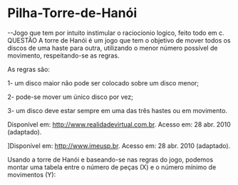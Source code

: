 # Pilha-Torre-de-Hanói
--Jogo que tem por intuito instimular o raciocionio logico, feito todo em c.
QUESTÃO
A torre de Hanói é um jogo que tem o objetivo de mover todos os discos de uma haste para outra, utilizando o menor número possível de movimento, respeitando-se as regras.


As regras são:

1- um disco maior não pode ser colocado sobre um disco menor;

2- pode-se mover um único disco por vez;

3- um disco deve estar sempre em uma das três hastes ou em movimento.

Disponível em: http://www.realidadevirtual.com.br. Acesso em: 28 abr. 2010 (adaptado).

]Disponível em: http://www.imeusp.br. Acesso em: 28 abr. 2010 (adaptado).

Usando a torre de Hanói e baseando-se nas regras do jogo, podemos montar uma tabela entre o número de peças (X) e o número mínimo de movimentos (Y):

